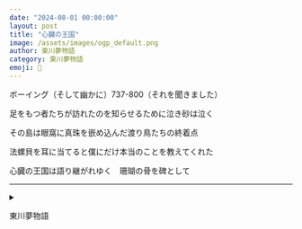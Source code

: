 ```yaml
---
date: "2024-08-01 00:00:00"
layout: post
title: "心臓の王国"
image: /assets/images/ogp_default.png
author: 東川夢物語
category: 東川夢物語
emoji: 🦷
---
```


<div class="tanka-area"><div class="tanka">
<p>ボーイング（そして幽かに）737-800（それを聞きました）</p>

<p>足をもつ者たちが訪れたのを知らせるために泣き砂は泣く</p>

<p>その島は眼窩に真珠を嵌め込んだ渡り鳥たちの終着点</p>

<p>法螺貝を耳に当てると僕にだけ本当のことを教えてくれた</p>

<p>心臓の王国は語り継がれゆく　珊瑚の骨を碑として</p>

</div></div>

---

<details><summary></summary>
ボーイング (そして幽かに) 737-800 (それを聞きました)<br />
足をもつ者たちが訪れたのを知らせるために泣き砂は泣く<br />
その島は眼窩に真珠を嵌め込んだ渡り鳥たちの終着点<br />
法螺貝を耳に当てると僕にだけ本当のことを教えてくれた<br />
心臓の王国は語り継がれゆく　珊瑚の骨を碑として<br />
<br />

</details>

東川夢物語
